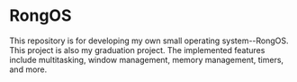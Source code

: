 # RongOS
This repository is for developing my own small operating system--RongOS. This project is
also my graduation project. The implemented features include multitasking, window
management, memory management, timers, and more.



